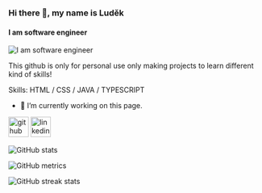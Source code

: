 ### Hi there 👋, my name is Luděk
#### I am software engineer
![I am software engineer](https://png.pngtree.com/template/20220505/ourmid/pngtree-programming-and-coding-banner-working-image_1312497.jpg)

This github is only for personal use only making projects to learn different kind of skills!

Skills: HTML / CSS / JAVA / TYPESCRIPT

- 🔭 I’m currently working on this page. 

[<img src='https://cdn.jsdelivr.net/npm/simple-icons@3.0.1/icons/github.svg' alt='github' height='40'>](https://github.com/https://github.com/ludekdvorak)  [<img src='https://cdn.jsdelivr.net/npm/simple-icons@3.0.1/icons/linkedin.svg' alt='linkedin' height='40'>](https://www.linkedin.com/in/https://www.linkedin.com/in/lud%C4%9Bk-dvo%C5%99%C3%A1k-a0506225b//)  

![GitHub stats](https://github-readme-stats.vercel.app/api?username=https://github.com/ludekdvorak&show_icons=true)  

![GitHub metrics](https://metrics.lecoq.io/https://github.com/ludekdvorak)  

![GitHub streak stats](https://streak-stats.demolab.com/?user=https://github.com/ludekdvorak)  

